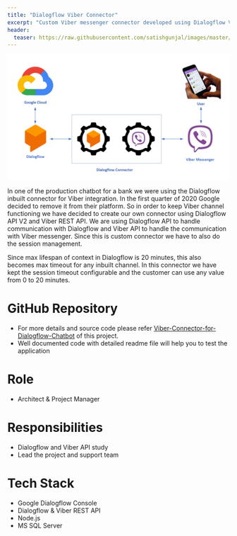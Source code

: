 ```yaml
---
title: "Dialogflow Viber Connector"
excerpt: "Custom Viber messenger connector developed using Dialogflow V2 and Viber REST API in node.js"
header:
  teaser: https://raw.githubusercontent.com/satishgunjal/images/master/Viber_Connector_Header.png
---
```


![Dialogflow_Viber_Connector](https://raw.githubusercontent.com/satishgunjal/images/master/Dialogflow_Viber_Connector.png)

In one of the production chatbot for a bank we were using the Dialogflow inbuilt connector for Viber integration. In the first quarter of 2020 Google decided to remove it from their platform. So in order to keep Viber channel functioning we have decided to create our own connector using Dialogflow API V2 and Viber REST API. We are using Dialogflow API to handle communication with Dialogflow and Viber API to handle the communication with Viber messenger. Since this is custom connector we have to also do the session management.

Since max lifespan of context in Dialogflow is 20 minutes, this also becomes max timeout for any inbuilt channel. In this connector we have kept the session timeout configurable and the customer can use any value from 0 to 20 minutes.

# GitHub Repository
* For more details and source code please refer [Viber-Connector-for-Dialogflow-Chatbot](https://github.com/satishgunjal/Viber-Connector-for-Dialogflow-Chatbot.git) of this project.
* Well documented code with detailed readme file will help you to test the application
  
# Role
* Architect & Project Manager

# Responsibilities
* Dialogflow and Viber API study
* Lead the project and support team

# Tech Stack
* Google Dialogflow Console
* Dialogflow & Viber REST API
* Node.js
* MS SQL Server
